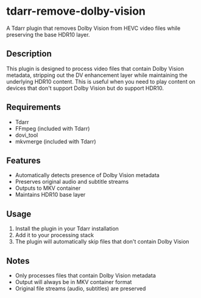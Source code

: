 # tdarr-remove-dolby-vision

A Tdarr plugin that removes Dolby Vision from HEVC video files while preserving the base HDR10 layer.

## Description

This plugin is designed to process video files that contain Dolby Vision metadata, stripping out the DV enhancement layer while maintaining the underlying HDR10 content. This is useful when you need to play content on devices that don't support Dolby Vision but do support HDR10.

## Requirements

- Tdarr
- FFmpeg (included with Tdarr)
- dovi_tool
- mkvmerge (included with Tdarr)

## Features

- Automatically detects presence of Dolby Vision metadata
- Preserves original audio and subtitle streams
- Outputs to MKV container
- Maintains HDR10 base layer

## Usage

1. Install the plugin in your Tdarr installation
2. Add it to your processing stack
3. The plugin will automatically skip files that don't contain Dolby Vision

## Notes

- Only processes files that contain Dolby Vision metadata
- Output will always be in MKV container format
- Original file streams (audio, subtitles) are preserved
